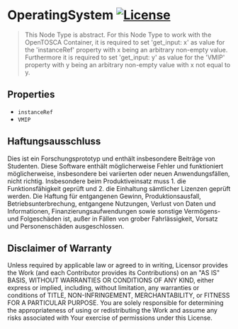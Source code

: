 # OperatingSystem [![License](https://img.shields.io/badge/License-Apache%202.0-blue.svg)](https://opensource.org/licenses/Apache-2.0)  

> This Node Type is abstract. For this Node Type to work with the OpenTOSCA Container, it is required to set 'get_input: x' as value for the 'instanceRef' property with x being an arbitrary non-empty value. 
Furthermore it is required to set 'get_input: y' as value for the 'VMIP' property with y being an arbitrary non-empty value with x not equal to y.

## Properties

- `instanceRef`
- `VMIP`

## Haftungsausschluss

Dies ist ein Forschungsprototyp und enthält insbesondere Beiträge von Studenten.
Diese Software enthält möglicherweise Fehler und funktioniert möglicherweise, insbesondere bei variierten oder neuen Anwendungsfällen, nicht richtig.
Insbesondere beim Produktiveinsatz muss 1. die Funktionsfähigkeit geprüft und 2. die Einhaltung sämtlicher Lizenzen geprüft werden.
Die Haftung für entgangenen Gewinn, Produktionsausfall, Betriebsunterbrechung, entgangene Nutzungen, Verlust von Daten und Informationen, Finanzierungsaufwendungen sowie sonstige Vermögens- und Folgeschäden ist, außer in Fällen von grober Fahrlässigkeit, Vorsatz und Personenschäden ausgeschlossen.

## Disclaimer of Warranty

Unless required by applicable law or agreed to in writing, Licensor provides the Work (and each Contributor
provides its Contributions) on an "AS IS" BASIS, WITHOUT WARRANTIES OR CONDITIONS OF ANY KIND, either express
or implied, including, without limitation, any warranties or conditions of TITLE, NON-INFRINGEMENT,
MERCHANTABILITY, or FITNESS FOR A PARTICULAR PURPOSE. You are solely responsible for determining the
appropriateness of using or redistributing the Work and assume any risks associated with Your exercise of
permissions under this License.
